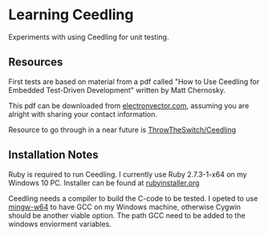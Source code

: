 # Learning Ceedling

Experiments with using Ceedling for unit testing.

## Resources

First tests are based on material from a pdf called "How to Use Ceedling for Embedded Test-Driven Development" written by Matt Chernosky.

This pdf can be downloaded from [electronvector.com](http://www.electronvector.com/how-to-use-ceedling-for-embedded-test-driven-development), assuming you are alright with sharing your contact information.

Resource to go through in a near future is [ThrowTheSwitch/Ceedling](https://github.com/ThrowTheSwitch/Ceedling/blob/master/docs/CeedlingPacket.md)

## Installation Notes

Ruby is required to run Ceedling. I currently use Ruby 2.7.3-1-x64 on my Windows 10 PC. Installer can be found at [rubyinstaller.org](https://rubyinstaller.org/downloads/)

Ceedling needs a compiler to build the C-code to be tested. I opeted to use [mingw-w64](http://mingw-w64.org/doku.php) to have GCC on my Windows machine, otherwise Cygwin should be another viable option. The path GCC need to be added to the windows enviorment variables.
